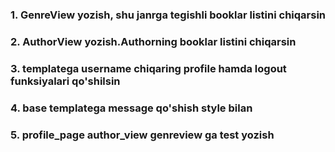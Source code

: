 ### 1. GenreView yozish, shu janrga tegishli booklar listini chiqarsin
### 2. AuthorView yozish.Authorning booklar listini chiqarsin
### 3. templatega username chiqaring profile hamda logout funksiyalari qo'shilsin
### 4. base templatega message qo'shish style bilan
### 5. profile_page author_view genreview ga test yozish
